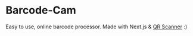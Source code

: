 # Barcode-Cam

Easy to use, online barcode processor.
Made with Next.js & [QR Scanner](https://github.com/nimiq/qr-scanner) :)

